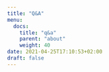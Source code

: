```yaml
---
title: "Q&A"
menu:
  docs:
    title: "q&a"
    parent: "about"
    weight: 40
date: 2021-04-25T17:10:53+02:00
draft: false
---
```


